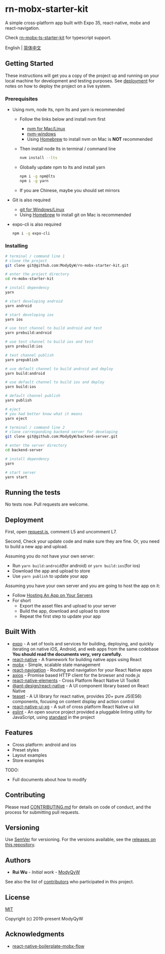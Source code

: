 # rn-mobx-starter-kit

A simple cross-platform app built with Expo 35, react-native, mobx and react-navigation.

Check [rn-mobx-ts-starter-kit](https://github.com/ModyQyW/rn-mobx-ts-starter-kit) for typescript support.

English | [简体中文](README.CN.md)

## Getting Started

These instructions will get you a copy of the project up and running on your local machine for development and testing purposes. See [deployment](#Deployment) for notes on how to deploy the project on a live system.

### Prerequisites

- Using nvm, node lts, npm lts and yarn is recommended
  - Follow the links below and install nvm first
    - [nvm for Mac/Linux](https://github.com/nvm-sh/nvm)
    - [nvm-windows](https://github.com/coreybutler/nvm-windows)
    - Using [Homebrew](https://brew.sh/) to install nvm on Mac is **NOT** recommended
  - Then install node lts in terminal / command line

    ```sh
    nvm install --lts
    ```

  - Globally update npm to lts and install yarn

    ```sh
    npm i -g npm@lts
    npm i -g yarn
    ```

  - If you are Chinese, maybe you should set mirrors
- Git is also required
  - [git for Windows/Linux](https://git-scm.com/downloads)
  - Using [Homebrew](https://brew.sh/) to install git on Mac is recommended
- expo-cli is also required
  
  ```sh
  npm i -g expo-cli
  ```

### Installing

```sh
# terminal / command line 1
# clone the project
git clone git@github.com:ModyQyW/rn-mobx-starter-kit.git

# enter the project directory
cd rn-mobx-starter-kit

# install dependency
yarn

# start developing android
yarn android

# start developing ios
yarn ios

# use test channel to build android and test
yarn prebuild:android

# use test channel to build ios and test
yarn prebuild:ios

# test channel publish
yarn prepublish

# use default channel to build android and deploy
yarn build:android

# use default channel to build ios and deploy
yarn build:ios

# default channel publish
yarn publish

# eject
# you had better know what it means
yarn eject

# terminal / command line 2
# clone corresponding backend server for developing
git clone git@github.com:ModyQyW/backend-server.git

# enter the server directory
cd backend-server

# install dependency
yarn

# start server
yarn start
```

## Running the tests

No tests now. Pull requests are welcome.

## Deployment

First, open [request.js](./src/utils/request.js), comment L5 and uncomment L7.

Second, Check your update code and make sure they are fine. Or, you need to build a new app and upload.

Assuming you do not have your own server:

- Run `yarn build:android`(for android) or `yarn build:ios`(for ios)
- Download the app and upload to store
- Use `yarn publish` to update your app

Assuming you have your own server and you are going to host the app on it:

- Follow [Hosting An App on Your Servers](https://docs.expo.io/versions/v35.0.0/distribution/hosting-your-app/)
- For short
  - Export the asset files and upload to your server
  - Build the app, download and upload to store
  - Repeat the first step to update your app

## Built With

- [expo](https://expo.io/) - A set of tools and services for building, deploying, and quickly iterating on native iOS, Android, and web apps from the same codebase **You should read the documents very, very carefully.**
- [react-native](https://facebook.github.io/react-native/) - A framework for building native apps using React
- [mobx](https://mobx.js.org/) - Simple, scalable state management
- [react-navigation](https://reactnavigation.org/) - Routing and navigation for your React Native apps
- [axios](https://github.com/axios/axios) - Promise based HTTP client for the browser and node.js
- [react-native-elements](https://react-native-training.github.io/react-native-elements/) - Cross Platform React Native UI Toolkit
- [@ant-design/react-native](https://rn.mobile.ant.design/) - A UI component library based on React Native
- [teaset](https://github.com/rilyu/teaset) - A UI library for react native, provides 20+ pure JS(ES6) components, focusing on content display and action control
- [react-native-ui-xg](https://github.com/xgfe/react-native-ui-xg) - A suit of cross platform React Native ui kit
- [eslint](https://eslint.org) - An open source project provided a pluggable linting utility for JavaScript, using [standard](https://standardjs.com/) in the project

## Features

- Cross platform: android and ios
- Preset styles
- Layout examples
- Store examples

TODO:

- Full documents about how to modify

## Contributing

Please read [CONTRIBUTING.md](./CONTRIBUTING.md) for details on code of conduct, and the process for submitting pull requests.

## Versioning

Use [SemVer](http://semver.org/) for versioning. For the versions available, see the [releases on this repository](https://github.com/ModyQyW/rn-mobx-starter-kit/releases).

## Authors

- **Rui Wu** - *Initial work* - [ModyQyW](https://github.com/ModyQyW)

See also the list of [contributors](https://github.com/ModyQyW/rn-mobx-starter-kit/contributors) who participated in this project.

## License

[MIT](./LICENSE)

Copyright (c) 2019-present ModyQyW

## Acknowledgments

- [react-native-boilerplate-mobx-flow](https://github.com/GeekyAnts/react-native-boilerplate-mobx-flow)

